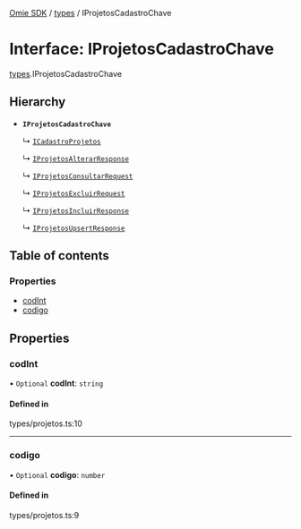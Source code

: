 [Omie SDK](../README.md) / [types](../modules/types.md) / IProjetosCadastroChave

# Interface: IProjetosCadastroChave

[types](../modules/types.md).IProjetosCadastroChave

## Hierarchy

- **`IProjetosCadastroChave`**

  ↳ [`ICadastroProjetos`](types.ICadastroProjetos.md)

  ↳ [`IProjetosAlterarResponse`](types.IProjetosAlterarResponse.md)

  ↳ [`IProjetosConsultarRequest`](types.IProjetosConsultarRequest.md)

  ↳ [`IProjetosExcluirRequest`](types.IProjetosExcluirRequest.md)

  ↳ [`IProjetosIncluirResponse`](types.IProjetosIncluirResponse.md)

  ↳ [`IProjetosUpsertResponse`](types.IProjetosUpsertResponse.md)

## Table of contents

### Properties

- [codInt](types.IProjetosCadastroChave.md#codint)
- [codigo](types.IProjetosCadastroChave.md#codigo)

## Properties

### codInt

• `Optional` **codInt**: `string`

#### Defined in

types/projetos.ts:10

___

### codigo

• `Optional` **codigo**: `number`

#### Defined in

types/projetos.ts:9
